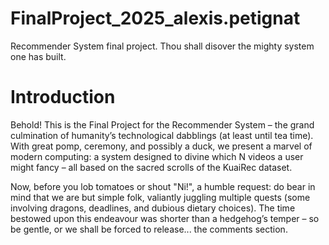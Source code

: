 # FinalProject_2025_alexis.petignat
Recommender System final project. Thou shall disover the mighty system one has built.

# Introduction

Behold! This is the Final Project for the Recommender System – the grand culmination of humanity’s technological dabblings (at least until tea time). With great pomp, ceremony, and possibly a duck, we present a marvel of modern computing: a system designed to divine which N videos a user might fancy – all based on the sacred scrolls of the KuaiRec dataset.

Now, before you lob tomatoes or shout "Ni!", a humble request: do bear in mind that we are but simple folk, valiantly juggling multiple quests (some involving dragons, deadlines, and dubious dietary choices). The time bestowed upon this endeavour was shorter than a hedgehog’s temper – so be gentle, or we shall be forced to release... the comments section.
